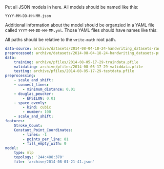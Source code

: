 Put all JSON models in here. All models should be named like this:

`YYYY-MM-DD-HH-MM.json`

Additional information about the model should be organzied in a YAML file
called `YYYY-MM-DD-HH-MM.yml`. Those YAML files should have names like this:

All paths should be relative to the `write-math` root path.

```yaml
data-source: archive/datasets/2014-08-04-18-24-handwriting_datasets-raw.pickle
preprocessed: archive/datasets/2014-08-04-18-24-handwriting_datasets-preprocessed.pickle
data:
    training: archive/pfiles/2014-08-05-17-29-traindata.pfile
    validating: archive/pfiles/2014-08-05-17-29-validdata.pfile
    testing: archive/pfiles/2014-08-05-17-29-testdata.pfile
preprocessing:
    - scale_and_shift:
    - connect_lines:
        - minimum_distance: 0.01
    - douglas_peucker:
        - EPSILON: 0.01
    - space_evenly:
        - kind: cubic
        - number: 100
    - scale_and_shift:
features:
    Stroke_Count:
    Constant_Point_Coordinates:
        - lines: -1
        - points_per_line: 81
        - fill_empty_with: 0
model:
    type: mlp
    topology: '244:488:370'
    file: 'archive/2014-08-01-21-41.json'
```